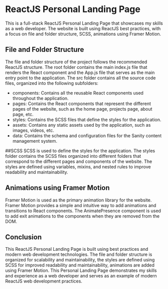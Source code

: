 # **ReactJS Personal Landing Page**

This is a full-stack ReactJS Personal Landing Page that showcases my skills as a web developer. The website is built using ReactJS best practices, with a focus on file and folder structure, SCSS, animations using Framer Motion. 

## File and Folder Structure
The file and folder structure of the project follows the recommended ReactJS structure. The root folder contains the main index.js file that renders the React component and the App.js file that serves as the main entry point to the application. The src folder contains all the source code files, organized into the following subfolders:

+ components: Contains all the reusable React components used throughout the application.
+ pages: Contains the React components that represent the different pages of the website, such as the home page, projects page, about page, etc.
+ styles: Contains the SCSS files that define the styles for the application.
+ assets: Contains any static assets used by the application, such as images, videos, etc.
+ data: Contains the schema and configuration files for the Sanity content management system.

##SCSS
SCSS is used to define the styles for the application. The styles folder contains the SCSS files organized into different folders that correspond to the different pages and components of the website. The styles are defined using variables, mixins, and nested rules to improve readability and maintainability.

## Animations using Framer Motion
Framer Motion is used as the primary animation library for the website. Framer Motion provides a simple and intuitive way to add animations and transitions to React components. The AnimatePresence component is used to add exit animations to the components when they are removed from the DOM.


## Conclusion
This ReactJS Personal Landing Page is built using best practices and modern web development technologies. The file and folder structure is organized for scalability and maintainability, the styles are defined using SCSS for improved readability and maintainability, animations are added using Framer Motion. This Personal Landing Page demonstrates my skills and experience as a web developer and serves as an example of modern ReactJS web development practices.



